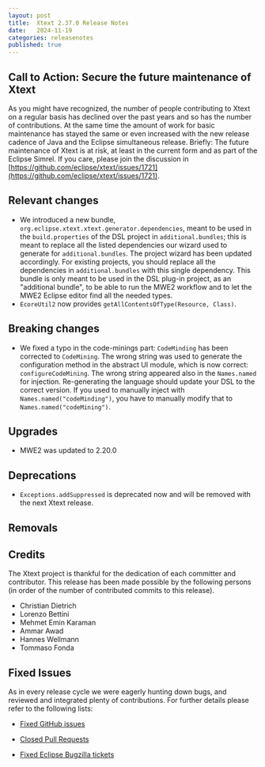 ```yaml
---
layout: post
title:  Xtext 2.37.0 Release Notes
date:   2024-11-19
categories: releasenotes
published: true
---
```


## Call to Action: Secure the future maintenance of Xtext

As you might have recognized, the number of people contributing to Xtext on a regular basis has declined over the past years and so has the number of contributions. At the same time the amount of work for basic maintenance has stayed the same or even increased with the new release cadence of Java and the Eclipse simultaneous release. Briefly: The future maintenance of Xtext is at risk, at least in the current form and as part of the Eclipse Simrel. If you care, please join the discussion in [https://github.com/eclipse/xtext/issues/1721](https://github.com/eclipse/xtext/issues/1721).

## Relevant changes

- We introduced a new bundle, `org.eclipse.xtext.xtext.generator.dependencies`, meant to be used in the `build.properties` of the DSL project in `additional.bundles`; this is meant to replace all the listed dependencies our wizard used to generate for `additional.bundles`.
The project wizard has been updated accordingly. For existing projects, you should replace all the dependencies in `additional.bundles` with this single dependency.
This bundle is only meant to be used in the DSL plug-in project, as an "additional bundle", to be able to run the MWE2 workflow and to let the MWE2 Eclipse editor find all the needed types.
- `EcoreUtil2` now provides `getAllContentsOfType(Resource, Class)`.

## Breaking changes

- We fixed a typo in the code-minings part: `CodeMinding` has been corrected to `CodeMining`. The wrong string was used to generate the configuration method in the abstract UI module, which is now correct: `configureCodeMining`. The wrong string appeared also in the `Names.named` for injection. Re-generating the language should update your DSL to the correct version. If you used to manually inject with `Names.named("codeMinding")`, you have to manually modify that to `Names.named("codeMining")`.

## Upgrades

- MWE2 was updated to 2.20.0

## Deprecations

- `Exceptions.addSuppressed` is deprecated now and will be removed with the next Xtext release.

## Removals

## Credits

The Xtext project is thankful for the dedication of each committer and contributor. This release has been made possible by the following persons (in order of the number of contributed commits to this release).

- Christian Dietrich
- Lorenzo Bettini
- Mehmet Emin Karaman
- Ammar Awad
- Hannes Wellmann
- Tommaso Fonda

## Fixed Issues

As in every release cycle we were eagerly hunting down bugs, and reviewed and integrated plenty of contributions. For further details please refer to the following lists:

* [Fixed GitHub issues](https://github.com/search?utf8=%E2%9C%93&q=is%3Aissue+milestone%3ARelease_2.37+is%3Aclosed+repo%3Aeclipse%2Fxtext+repo%3Aeclipse%2Fxtext-core+repo%3Aeclipse%2Fxtext-lib+repo%3Aeclipse%2Fxtext-extras+repo%3Aeclipse%2Fxtext-eclipse+repo%3Aeclipse%2Fxtext-idea+repo%3Aeclipse%2Fxtext-web+repo%3Aeclipse%2Fxtext-maven+repo%3Aeclipse%2Fxtext-xtend&type=Issues&ref=searchresults)

* [Closed Pull Requests](https://github.com/search?utf8=%E2%9C%93&q=is%3Apr+milestone%3ARelease_2.37+is%3Aclosed+repo%3Aeclipse%2Fxtext+repo%3Aeclipse%2Fxtext-core+repo%3Aeclipse%2Fxtext-lib+repo%3Aeclipse%2Fxtext-extras+repo%3Aeclipse%2Fxtext-eclipse+repo%3Aeclipse%2Fxtext-idea+repo%3Aeclipse%2Fxtext-web+repo%3Aeclipse%2Fxtext-maven+repo%3Aeclipse%2Fxtext-xtend&type=Issues&ref=searchresults)

* [Fixed Eclipse Bugzilla tickets](https://bugs.eclipse.org/bugs/buglist.cgi?bug_status=RESOLVED&bug_status=VERIFIED&bug_status=CLOSED&classification=Modeling&classification=Tools&columnlist=product%2Ccomponent%2Cassigned_to%2Cbug_status%2Cresolution%2Cshort_desc%2Cchangeddate%2Ckeywords&f0=OP&f1=OP&f3=CP&f4=CP&known_name=Xtext%202.31&list_id=16618269&product=TMF&product=Xtend&query_based_on=Xtext%202.31&query_format=advanced&status_whiteboard=v2.37&status_whiteboard_type=allwordssubstr)
